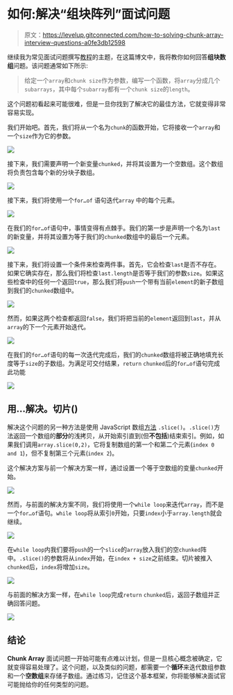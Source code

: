 # 如何:解决“组块阵列”面试问题

> 原文：<https://levelup.gitconnected.com/how-to-solving-chunk-array-interview-questions-a0fe3db12598>

继续我为常见面试问题撰写[教程](https://medium.com/@briandsalemi)的主题，在这篇博文中，我将教你如何回答**组块数组**问题。该问题通常如下所示:

> 给定一个`array`和`chunk size`作为参数，编写一个函数，将`array`分成几个`subarrays`，其中每个`subarray`都有一个`chunk size`的`length`。

这个问题初看起来可能很难，但是一旦你找到了解决它的最佳方法，它就变得非常容易实现。

我们开始吧。首先，我们将从一个名为`chunk`的函数开始，它将接收一个`array`和一个`size`作为它的参数。

![](img/59d8d4fe274e5da8b37e8a60858ad487.png)

接下来，我们需要声明一个新变量`chunked`，并将其设置为一个空数组。这个数组将负责包含每个新的分块子数组。

![](img/5781a5317634efea909c0544d270b310.png)

接下来，我们将使用一个`for…of` 语句迭代`array` 中的每个元素。

![](img/c75c83f83c992cdcaa6be5c178fb0116.png)

在我们的`for…of`语句中，事情变得有点棘手。我们的第一步是声明一个名为`last`的新变量，并将其设置为等于我们的`chunked`数组中的最后一个元素。

![](img/91efce49840c5bd18a7fe1cc15e1ba59.png)

接下来，我们将设置一个条件来检查两件事。首先，它会检查`last`是否不存在。如果它确实存在，那么我们将检查`last.length`是否等于我们的参数`size`。如果这些检查中的任何一个返回`true`，那么我们将`push`一个带有当前`element`的新子数组到我们的`chunked`数组中。

![](img/f16a2c7dd9005dbdfe7b84e940526375.png)

然而，如果这两个检查都返回`false`，我们将把当前的`element`返回到`last`，并从`array`的下一个元素开始迭代。

![](img/43e920a3f1277d9b4e48aec75052da0e.png)

在我们的`for…of`语句的每一次迭代完成后，我们的`chunked`数组将被正确地填充长度等于`size`的子数组。为满足可交付结果，`return` `chunked`后的`for…of`语句完成此功能

![](img/defa046bdf219a031a4d40db0102ead2.png)

## 用...解决。切片()

解决这个问题的另一种方法是使用 JavaScript 数组[方法](https://developer.mozilla.org/en-US/docs/Web/JavaScript/Reference/Global_Objects/Array/slice) `.slice()`。`.slice()`方法返回一个数组的**部分**的浅拷贝，从开始索引直到(但**不包括**)结束索引。例如，如果我们调用`array.slice(0,2)`，它将复制数组的第一个和第二个元素(`index 0 and 1`)，但不复制第三个元素(`index 2`)。

这个解决方案与前一个解决方案一样，通过设置一个等于空数组的变量`chunked`开始。

![](img/5781a5317634efea909c0544d270b310.png)

然而，与前面的解决方案不同，我们将使用一个`while loop`来迭代`array`，而不是一个`for…of`语句。`while loop`将从索引`0`开始，只要`index`小于`array.length`就会继续。

![](img/1380dc44d5bb4ce2b351bc251d81f8e2.png)

在`while loop`内我们要将`push`的一个`slice`的`array`放入我们的空`chunked`阵中。`.slice()`的参数将从`index`开始，在`index + size`之前结束。切片被推入`chunked`后，`index`将增加`size`。

![](img/8fc78ace6e34aeb9b8d52bca0d3478fa.png)

与前面的解决方案一样，在`while loop`完成`return` `chunked`后，返回子数组并正确回答问题。

![](img/02881e47f124bbefb733aab23f55b136.png)

## 结论

**Chunk Array** 面试问题一开始可能有点难以计划，但是一旦核心概念被确定，它就变得容易处理了。这个问题，以及类似的问题，都需要一个**循环**来迭代数组参数和一个**空数组**来存储子数组。通过练习，记住这个基本框架，你将能够解决面试官可能抛给你的任何类型的问题。